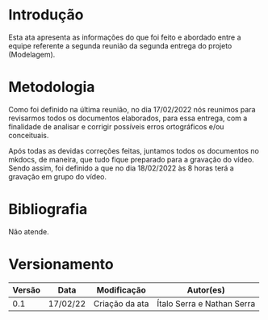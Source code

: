 # Introdução

Esta ata apresenta as informações do que foi feito e abordado entre a equipe referente a segunda reunião da segunda entrega do projeto (Modelagem).

# Metodologia 
Como foi definido na última reunião, no dia 17/02/2022 nós reunimos para revisarmos todos os documentos elaborados, para essa entrega, com a finalidade de analisar e corrigir possíveis erros ortográficos e/ou conceituais.  

Após todas as devidas correções feitas, juntamos todos os documentos no mkdocs, de maneira, que tudo fique preparado para a gravação do vídeo. Sendo assim, foi definido a que no dia 18/02/2022 às 8 horas terá a gravação em grupo do vídeo. 


# Bibliografia

Não atende.

# Versionamento

Versão | Data | Modificação | Autor(es) |
|--|--|--|--|
|0.1|17/02/22|Criação da ata|Ítalo Serra e Nathan Serra|